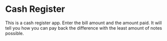 # Cash Register

This is a cash register app. Enter the bill amount and the amount paid. It will tell you how you can pay back the difference with the least amount of notes possible.
